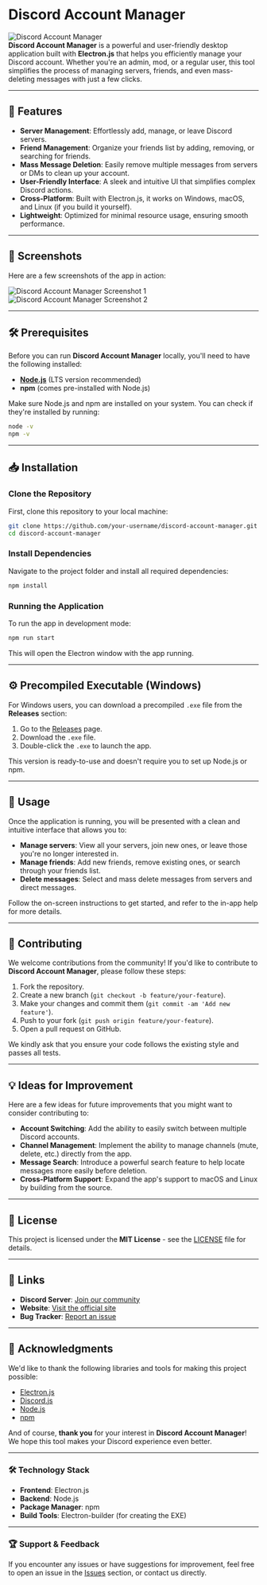 # Discord Account Manager

![Discord Account Manager](https://img.shields.io/badge/Project%20Status-Active-brightgreen)  
**Discord Account Manager** is a powerful and user-friendly desktop application built with **Electron.js** that helps you efficiently manage your Discord account. Whether you're an admin, mod, or a regular user, this tool simplifies the process of managing servers, friends, and even mass-deleting messages with just a few clicks.

---

## 🚀 Features

- **Server Management**: Effortlessly add, manage, or leave Discord servers.
- **Friend Management**: Organize your friends list by adding, removing, or searching for friends.
- **Mass Message Deletion**: Easily remove multiple messages from servers or DMs to clean up your account.
- **User-Friendly Interface**: A sleek and intuitive UI that simplifies complex Discord actions.
- **Cross-Platform**: Built with Electron.js, it works on Windows, macOS, and Linux (if you build it yourself).
- **Lightweight**: Optimized for minimal resource usage, ensuring smooth performance.

---

## 📸 Screenshots

Here are a few screenshots of the app in action:

![Discord Account Manager Screenshot 1](link_to_screenshot_1)
![Discord Account Manager Screenshot 2](link_to_screenshot_2)

---

## 🛠️ Prerequisites

Before you can run **Discord Account Manager** locally, you'll need to have the following installed:

- **[Node.js](https://nodejs.org/)** (LTS version recommended)
- **npm** (comes pre-installed with Node.js)

Make sure Node.js and npm are installed on your system. You can check if they're installed by running:

```bash
node -v
npm -v
```

---

## 📥 Installation

### Clone the Repository

First, clone this repository to your local machine:

```bash
git clone https://github.com/your-username/discord-account-manager.git
cd discord-account-manager
```

### Install Dependencies

Navigate to the project folder and install all required dependencies:

```bash
npm install
```

### Running the Application

To run the app in development mode:

```bash
npm run start
```

This will open the Electron window with the app running.

---

## ⚙️ Precompiled Executable (Windows)

For Windows users, you can download a precompiled `.exe` file from the **Releases** section:

1. Go to the [Releases](https://github.com/your-username/discord-account-manager/releases) page.
2. Download the `.exe` file.
3. Double-click the `.exe` to launch the app.

This version is ready-to-use and doesn't require you to set up Node.js or npm.

---

## 📝 Usage

Once the application is running, you will be presented with a clean and intuitive interface that allows you to:

- **Manage servers**: View all your servers, join new ones, or leave those you're no longer interested in.
- **Manage friends**: Add new friends, remove existing ones, or search through your friends list.
- **Delete messages**: Select and mass delete messages from servers and direct messages.

Follow the on-screen instructions to get started, and refer to the in-app help for more details.

---

## 🤝 Contributing

We welcome contributions from the community! If you'd like to contribute to **Discord Account Manager**, please follow these steps:

1. Fork the repository.
2. Create a new branch (`git checkout -b feature/your-feature`).
3. Make your changes and commit them (`git commit -am 'Add new feature'`).
4. Push to your fork (`git push origin feature/your-feature`).
5. Open a pull request on GitHub.

We kindly ask that you ensure your code follows the existing style and passes all tests.

---

## 💡 Ideas for Improvement

Here are a few ideas for future improvements that you might want to consider contributing to:

- **Account Switching**: Add the ability to easily switch between multiple Discord accounts.
- **Channel Management**: Implement the ability to manage channels (mute, delete, etc.) directly from the app.
- **Message Search**: Introduce a powerful search feature to help locate messages more easily before deletion.
- **Cross-Platform Support**: Expand the app's support to macOS and Linux by building from the source.

---

## 📄 License

This project is licensed under the **MIT License** - see the [LICENSE](LICENSE) file for details.

---

## 🔗 Links

- **Discord Server**: [Join our community](link_to_discord_server)
- **Website**: [Visit the official site](link_to_website)
- **Bug Tracker**: [Report an issue](link_to_issues)

---

## 🙏 Acknowledgments

We'd like to thank the following libraries and tools for making this project possible:

- [Electron.js](https://www.electronjs.org/)
- [Discord.js](https://discord.js.org/)
- [Node.js](https://nodejs.org/)
- [npm](https://npmjs.com/)

And of course, **thank you** for your interest in **Discord Account Manager**! We hope this tool makes your Discord experience even better.

---

### 🛠️ Technology Stack

- **Frontend**: Electron.js
- **Backend**: Node.js
- **Package Manager**: npm
- **Build Tools**: Electron-builder (for creating the EXE)

---

### 🏆 Support & Feedback

If you encounter any issues or have suggestions for improvement, feel free to open an issue in the [Issues](https://github.com/your-username/discord-account-manager/issues) section, or contact us directly.

